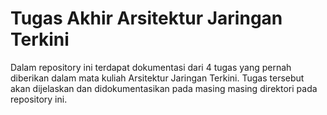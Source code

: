 # Tugas Akhir Arsitektur Jaringan Terkini
Dalam repository ini terdapat dokumentasi dari 4 tugas yang pernah diberikan dalam mata kuliah Arsitektur Jaringan Terkini. Tugas tersebut akan dijelaskan dan didokumentasikan pada masing masing direktori pada repository ini.

